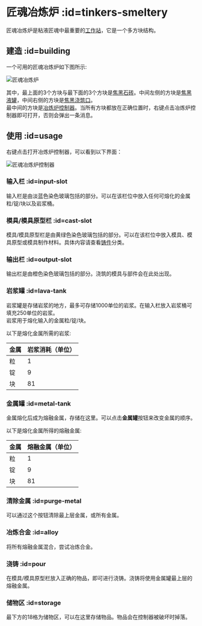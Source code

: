 # 匠魂冶炼炉 :id=tinkers-smeltery

匠魂冶炼炉是粘液匠魂中最重要的[工作站](./Workstations)，它是一个多方块结构。

## 建造 :id=building

一个可用的匠魂冶炼炉如下图所示:

![匠魂冶炼炉](https://cdn.jsdelivr.net/gh/SlimefunGuguProject/SlimeTinker-Wiki@master/images/tinkers-smeltery.png ':size=50%')

其中，最上面的3个方块与最下面的3个方块是[焦黑石砖](./Materials#seared-brick-block)。中间左侧的方块是[焦黑液罐](./Materials#seared-tank)，中间右侧的方块是[焦黑浇筑口](./Materials#spout)。  
最中间的方块是[冶炼炉控制器](./Materials#smeltery-controller)。当所有方块都放在正确位置时，右键点击冶炼炉控制器即可打开，否则会弹出一条消息。

## 使用 :id=usage

右键点击打开冶炼炉控制器，可以看到以下界面：

![匠魂冶炼炉控制器](https://cdn.jsdelivr.net/gh/SlimefunGuguProject/SlimeTinker-Wiki@master/images/tinkers-smeltery-controller.png ':size=50%')

### 输入栏 :id=input-slot

输入栏是由淡蓝色染色玻璃包括的部分。可以在该栏位中放入任何可熔化的金属粒/锭/块以及岩浆桶。

### 模具/模具原型栏 :id=cast-slot

模具/模具原型栏是由黄绿色染色玻璃包括的部分。可以在该栏位中放入模具、模具原型或模具制作材料。具体内容请查看[铸件](./Casts)分类。

### 输出栏 :id=output-slot

输出栏是由橙色染色玻璃包括的部分。浇筑的模具与部件会在此处出现。

### 岩浆罐 :id=lava-tank

岩浆罐是存储岩浆的地方，最多可存储1000单位的岩浆。在输入栏放入岩浆桶可填充250单位的岩浆。  
岩浆用于熔化输入的金属粒/锭/块。

以下是熔化金属所需的岩浆:

| 金属 | 岩浆消耗（单位） |
| --- | ------- |
| 粒 | 1 |
| 锭 | 9 |
| 块 | 81 |

### 金属罐 :id=metal-tank

金属熔化后成为熔融金属，存储在这里。可以点击**金属罐**按钮来改变金属的顺序。

以下是熔化金属所得的熔融金属:

| 金属 | 熔融金属（单位） |
| --- | ------- |
| 粒 | 1 |
| 锭 | 9 |
| 块 | 81 |

### 清除金属 :id=purge-metal

可以通过这个按钮清除最上层金属，或所有金属。

### 冶炼合金 :id=alloy

将所有熔融金属混合，尝试冶炼合金。

### 浇铸 :id=pour

在模具/模具原型栏放入正确的物品，即可进行浇铸。浇铸将使用金属罐最上层的熔融金属。

### 储物区 :id=storage

最下方的18格为储物区，可以在这里存储物品。物品会在控制器被破坏时掉落。
